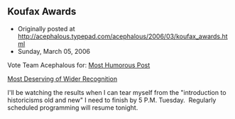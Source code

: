 ## Koufax Awards

 * Originally posted at http://acephalous.typepad.com/acephalous/2006/03/koufax_awards.html
 * Sunday, March 05, 2006



Vote Team Acephalous for:
[Most Humorous Post](http://wampum.wabanaki.net/vault/2006/02/002326.html)

[Most Deserving of Wider Recognition](http://wampum.wabanaki.net/vault/2006/01/002302.html)

I'll be watching the results when I can tear myself from the "introduction to historicisms old and new" I need to finish by 5 P.M. Tuesday.  Regularly scheduled programming will resume tonight.

		

